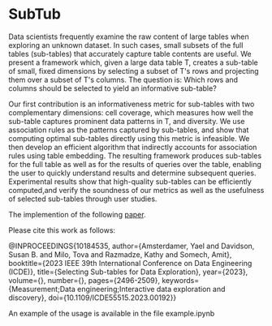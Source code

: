 # SubTub
Data scientists frequently examine the raw content of large tables when exploring an unknown dataset. In such cases, small subsets of the full tables (sub-tables) that accurately capture table contents are useful.
We present a framework which, given a large data table T, creates a sub-table of small, fixed dimensions by selecting a subset of T's rows and projecting them over a subset of T's columns. The question is: Which rows and columns should be selected to yield an informative sub-table?

Our first contribution is an informativeness metric for sub-tables with two complementary dimensions: cell coverage, which measures how well the sub-table captures prominent data patterns in T,  and diversity.
We use association rules as the patterns captured by sub-tables, and show that computing optimal sub-tables directly using this metric
is infeasible. We then develop an efficient algorithm that indirectly accounts for association rules using table embedding. The resulting framework produces sub-tables for the full table as well as for the results of queries over the table, enabling the user to quickly understand results and determine subsequent queries. Experimental results show that high-quality sub-tables can be efficiently computed,and verify the soundness of our metrics as well as the usefulness of selected sub-tables through user studies.


The implemention of the following [paper](https://ieeexplore.ieee.org/document/10184535). 

Please cite this work as follows:

@INPROCEEDINGS{10184535,
  author={Amsterdamer, Yael and Davidson, Susan B. and Milo, Tova and Razmadze, Kathy and Somech, Amit},
  booktitle={2023 IEEE 39th International Conference on Data Engineering (ICDE)}, 
  title={Selecting Sub-tables for Data Exploration}, 
  year={2023},
  volume={},
  number={},
  pages={2496-2509},
  keywords={Measurement;Data engineering;Interactive data exploration and discovery},
  doi={10.1109/ICDE55515.2023.00192}}

An example of the usage is available in the file example.ipynb
